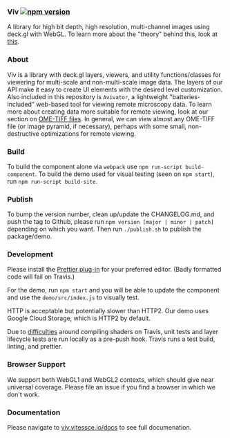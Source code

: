 ### Viv [![npm version](https://badge.fury.io/js/%40hms-dbmi%2Fviv.svg)](https://badge.fury.io/js/%40hms-dbmi%2Fviv)

A library for high bit depth, high resolution, multi-channel images using deck.gl
with WebGL. To learn more about the "theory" behind
this, look at [this](https://github.com/hms-dbmi/viv/blob/master/docs/IMAGE_RENDERING.md).

### About

Viv is a library with deck.gl layers, viewers, and utility functions/classes for viewering for multi-scale and non-multi-scale image data. The layers of our API make it easy to create UI elements with the desired level customization. Also included in this repository is `Avivator`, a lightweight "batteries-included" web-based tool for viewing remote microscopy data. To learn more about creating data more suitable for remote viewing, look at our section on [OME-TIFF files](http://viv.vitessce.io/docs/#ome-tiff-loading). In general, we can view almost any OME-TIFF file (or image pyramid, if necessary), perhaps with some small, non-destructive optimizations for remote viewing.

### Build

To build the component alone via `webpack` use `npm run-script build-component`.
To build the demo used for visual testing (seen on `npm start`), run
`npm run-script build-site`.

### Publish

To bump the version number, clean up/update the CHANGELOG.md, and push the tag to Github,
please run `npm version [major | minor | patch]` depending on which you want. Then run `./publish.sh` to publish the package/demo.

### Development

Please install the [Prettier plug-in](https://prettier.io/docs/en/editors.html)
for your preferred editor. (Badly formatted code will fail on Travis.)

For the demo, run `npm start` and you will be able to update the component and use the
`demo/src/index.js` to visually test.

HTTP is acceptable but potentially slower than HTTP2. Our demo uses Google Cloud Storage, which is HTTP2 by default.

Due to [difficulties](https://github.com/hms-dbmi/viv/issues/103) around compiling shaders on Travis, unit tests and layer lifecycle
tests are run locally as a pre-push hook. Travis runs a test build, linting, and prettier.

### Browser Support

We support both WebGL1 and WebGL2 contexts, which should give near universal coverage. Please file an issue if you find a browser in which we don't work.

### Documentation

Please navigate to [viv.vitessce.io/docs](http://viv.vitessce.io/docs) to see full documenation.
